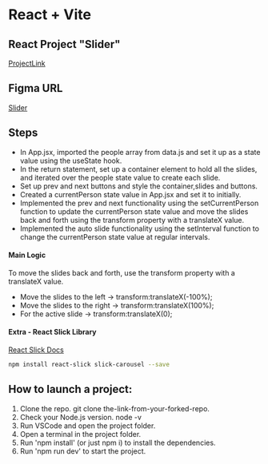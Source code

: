 # React + Vite

## React Project "Slider"
[ProjectLink](https://vladyslava-buzova.github.io/slider-07/)

## Figma URL
[Slider](https://www.figma.com/file/DauhbBpyI8wScdzvDGwti2/Slider?type=design&node-id=0-1&mode=design&t=kvmqAjRMc6ZrRZNZ-0)

## Steps
- In App.jsx, imported the people array from data.js and set it up as a state value using the useState hook.
- In the return statement, set up a container element to hold all the slides, and iterated over the people state value to create each slide.
- Set up prev and next buttons and style the container,slides and buttons.
- Created a currentPerson state value in App.jsx and set it to initially.
- Implemented the prev and next functionality using the setCurrentPerson function to update the currentPerson state value and move the slides back and forth using the transform property with a translateX value.
- Implemented the auto slide functionality using the setInterval function to change the currentPerson state value at regular intervals.

#### Main Logic
To move the slides back and forth, use the transform property with a translateX value. 
- Move the slides to the left -> transform:translateX(-100%);
- Move the slides to the right -> transform:translateX(100%);
- For the active slide -> transform:translateX(0);

#### Extra - React Slick Library
[React Slick Docs](https://react-slick.neostack.com/)

```sh
npm install react-slick slick-carousel --save
```

## How to launch a project:
1. Clone the repo.
git clone the-link-from-your-forked-repo.
2. Check your Node.js version.
node -v
3. Run VSCode and open the project folder.
4. Open a terminal in the project folder.
5. Run 'npm install' (or just npm i) to install the dependencies.
6. Run 'npm run dev' to start the project.

